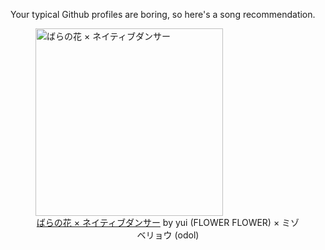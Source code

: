 Your typical Github profiles are boring, so here's a song recommendation.
<figure><img width="300" height="300" src="https://i.scdn.co/image/ab67616d0000b2734cc34edc997b906aea5c239c" alt="ばらの花 × ネイティブダンサー" /><figcaption align="center"><a href="https://open.spotify.com/track/48TPAQGjRuGzARTHAaiWkD" target="_blank">ばらの花 × ネイティブダンサー</a> by yui (FLOWER FLOWER) × ミゾベリョウ (odol)</figcaption></figure>
